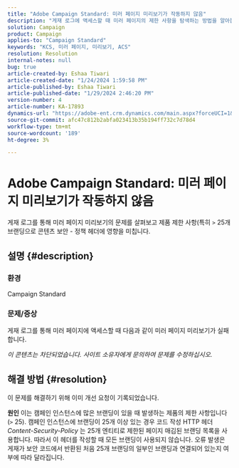 ```yaml
---
title: "Adobe Campaign Standard: 미러 페이지 미리보기가 작동하지 않음"
description: "게재 로그에 액세스할 때 미러 페이지의 제한 사항을 탐색하는 방법을 알아봅니다."
solution: Campaign
product: Campaign
applies-to: "Campaign Standard"
keywords: "KCS, 미러 페이지, 미리보기, ACS"
resolution: Resolution
internal-notes: null
bug: true
article-created-by: Eshaa Tiwari
article-created-date: "1/24/2024 1:59:58 PM"
article-published-by: Eshaa Tiwari
article-published-date: "1/29/2024 2:46:20 PM"
version-number: 4
article-number: KA-17893
dynamics-url: "https://adobe-ent.crm.dynamics.com/main.aspx?forceUCI=1&pagetype=entityrecord&etn=knowledgearticle&id=94fe50d8-c0ba-ee11-a569-6045bd006268"
source-git-commit: afc47c812b2abfa023413b35b194ff732c7d78d4
workflow-type: tm+mt
source-wordcount: '189'
ht-degree: 3%

---
```


# Adobe Campaign Standard: 미러 페이지 미리보기가 작동하지 않음


게재 로그를 통해 미러 페이지 미리보기의 문제를 살펴보고 제품 제한 사항(특히 `>` 25개 브랜딩으로 콘텐츠 보안 - 정책 헤더에 영향을 미칩니다.

## 설명 {#description}


### <b>환경</b>

Campaign Standard



### <b>문제/증상</b>

게재 로그를 통해 미러 페이지에 액세스할 때 다음과 같이 미러 페이지 미리보기가 실패합니다.

*이 콘텐츠는 차단되었습니다. 사이트 소유자에게 문의하여 문제를 수정하십시오.*


## 해결 방법 {#resolution}


이 문제를 해결하기 위해 이미 개선 요청이 기록되었습니다.


<b>원인</b>
이는 캠페인 인스턴스에 많은 브랜딩이 있을 때 발생하는 제품의 제한 사항입니다(`>`  25). 캠페인 인스턴스에 브랜딩이 25개 이상 있는 경우 코드 작성 HTTP 헤더 *Content-Security-Policy* 는 25개 엔티티로 제한된 페이지 매김된 브랜딩 목록을 사용합니다. 따라서 이 헤더를 작성할 때 모든 브랜딩이 사용되지 않습니다. 오류 발생은 게재가 보안 코드에서 반환된 처음 25개 브랜딩의 일부인 브랜딩과 연결되어 있는지 여부에 따라 달라집니다.
